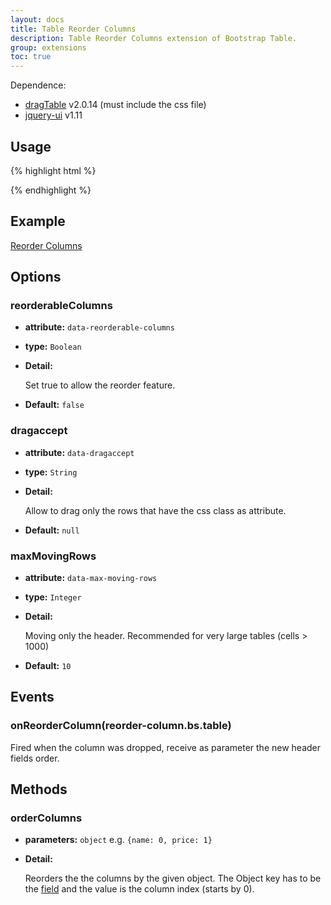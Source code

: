 ```yaml
---
layout: docs
title: Table Reorder Columns
description: Table Reorder Columns extension of Bootstrap Table.
group: extensions
toc: true
---
```


Dependence:
* [dragTable](https://github.com/akottr/dragtable/) v2.0.14 (must include the css file)
* [jquery-ui](https://code.jquery.com/ui/) v1.11


## Usage

{% highlight html %}
<link rel="stylesheet" href="dragtable.css">
<script src="jquery-ui.js"></script>
<script src="jquery.dragtable.js"></script>
<script src="extensions/reorder-columns/bootstrap-table-reorder-columns.js"></script>
{% endhighlight %}

## Example

[Reorder Columns](https://examples.bootstrap-table.com/#extensions/reorder-columns.html)

## Options

### reorderableColumns

- **attribute:** `data-reorderable-columns`

- **type:** `Boolean`

- **Detail:**

   Set true to allow the reorder feature.

- **Default:** `false`

### dragaccept

- **attribute:** `data-dragaccept`

- **type:** `String`

- **Detail:**

   Allow to drag only the rows that have the css class as attribute.

- **Default:** `null`

### maxMovingRows

- **attribute:** `data-max-moving-rows`

- **type:** `Integer`

- **Detail:**

   Moving only the header. Recommended for very large tables (cells > 1000)

- **Default:** `10`

## Events

### onReorderColumn(reorder-column.bs.table)

Fired when the column was dropped, receive as parameter the new header fields order.

## Methods

### orderColumns

- **parameters:** `object` e.g. `{name: 0, price: 1}`

- **Detail:**

   Reorders the the columns by the given object.
   The Object key has to be the [field](https://bootstrap-table.com/docs/api/column-options/#field) and the value is the column index (starts by 0).
